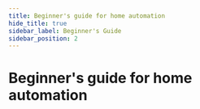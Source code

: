 ```yaml
---
title: Beginner's guide for home automation
hide_title: true
sidebar_label: Beginner's Guide
sidebar_position: 2
---
```


# Beginner's guide for home automation